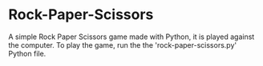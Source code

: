 # Rock-Paper-Scissors
A simple Rock Paper Scissors game made with Python, it is played against the computer.
To play the game, run the the 'rock-paper-scissors.py' Python file.
